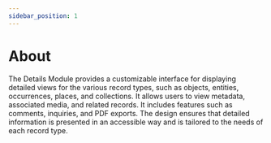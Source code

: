 ```yaml
---
sidebar_position: 1
---
```


# About

The Details Module provides a customizable interface for displaying detailed views for the various record types, such as objects, entities, occurrences, places, and collections. It allows users to view metadata, associated media, and related records. It includes features such as comments, inquiries, and PDF exports. The design ensures that detailed information is presented in an accessible way and is tailored to the needs of each record type.
